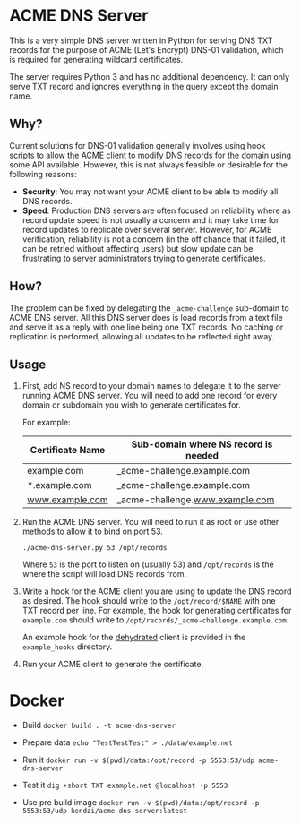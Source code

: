 # ACME DNS Server
This is a very simple DNS server written in Python for serving DNS TXT records
for the purpose of ACME (Let's Encrypt) DNS-01 validation, which is required
for generating wildcard certificates.

The server requires Python 3 and has no additional dependency. It can only
serve TXT record and ignores everything in the query except the domain name.

## Why?
Current solutions for DNS-01 validation generally involves using hook scripts
to allow the ACME client to modify DNS records for the domain using some API
available. However, this is not always feasible or desirable for the
following reasons:

 - **Security**: You may not want your ACME client to be able to modify all
   DNS records.
 - **Speed**: Production DNS servers are often focused on reliability where
   as record update speed is not usually a concern and it may take time for
   record updates to replicate over several server. However, for ACME
   verification, reliability is not a concern (in the off chance that it
   failed, it can be retried without affecting users) but slow update can
   be frustrating to server administrators trying to generate certificates.

## How?
The problem can be fixed by delegating the `_acme-challenge` sub-domain to
ACME DNS server. All this DNS server does is load records from a text
file and serve it as a reply with one line being one TXT records. No caching
or replication is performed, allowing all updates to be reflected right away.

## Usage

 1. First, add NS record to your domain names to delegate it to the server
    running ACME DNS server. You will need to add one record for every domain
    or subdomain you wish to generate certificates for.

    For example:

    | Certificate Name | Sub-domain where NS record is needed |
    | ---------------- | ------------------------------------ |
    | example.com      | _acme-challenge.example.com          |
    | *.example.com    | _acme-challenge.example.com          |
    | www.example.com  | _acme-challenge.www.example.com      |

 2. Run the ACME DNS server. You will need to run it as root or use other
    methods to allow it to bind on port 53.

    `./acme-dns-server.py 53 /opt/records`

    Where `53` is the port to listen on (usually 53) and `/opt/records` is
    the where the script will load DNS records from.

 3. Write a hook for the ACME client you are using to update the DNS record as
    desired. The hook should write to the `/opt/record/$NAME` with one TXT
    record per line. For example, the hook for generating certificates for
    `example.com` should write to `/opt/records/_acme-challenge.example.com`.

    An example hook for the [dehydrated](https://github.com/lukas2511/dehydrated)
    client is provided in the `example_hooks` directory.

 4. Run your ACME client to generate the certificate.

# Docker

- Build
`docker build . -t acme-dns-server`

- Prepare data
`echo "TestTestTest" > ./data/example.net`

- Run it
`docker run -v $(pwd)/data:/opt/record -p 5553:53/udp acme-dns-server`

- Test it
`dig +short TXT example.net @localhost -p 5553`

- Use pre build image
`docker run -v $(pwd)/data:/opt/record -p 5553:53/udp kendzi/acme-dns-server:latest`

